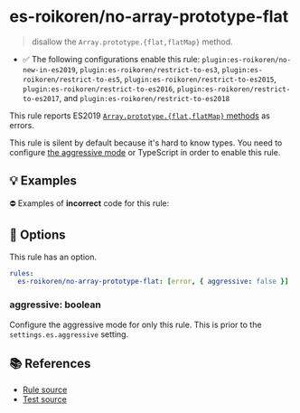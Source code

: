 # es-roikoren/no-array-prototype-flat
> disallow the `Array.prototype.{flat,flatMap}` method.

- ✅ The following configurations enable this rule: `plugin:es-roikoren/no-new-in-es2019`, `plugin:es-roikoren/restrict-to-es3`, `plugin:es-roikoren/restrict-to-es5`, `plugin:es-roikoren/restrict-to-es2015`, `plugin:es-roikoren/restrict-to-es2016`, `plugin:es-roikoren/restrict-to-es2017`, and `plugin:es-roikoren/restrict-to-es2018`

This rule reports ES2019 [`Array.prototype.{flat,flatMap}` methods](https://github.com/tc39/proposal-flatMap) as errors.

This rule is silent by default because it's hard to know types. You need to configure [the aggressive mode](../#the-aggressive-mode) or TypeScript in order to enable this rule.

## 💡 Examples

⛔ Examples of **incorrect** code for this rule:

<eslint-playground type="bad" code="/*eslint es-roikoren/no-array-prototype-flat: [error, { aggressive: true }] */
foo.flat(0)
foo.flatMap(e =&gt; [e, 2 * e])
" />

## 🔧 Options

This rule has an option.

```yml
rules:
  es-roikoren/no-array-prototype-flat: [error, { aggressive: false }]
```

### aggressive: boolean

Configure the aggressive mode for only this rule.
This is prior to the `settings.es.aggressive` setting.

## 📚 References

- [Rule source](https://github.com/roikoren755/eslint-plugin-es/blob/v0.0.0/src/rules/no-array-prototype-flat.ts)
- [Test source](https://github.com/roikoren755/eslint-plugin-es/blob/v0.0.0/tests/src/rules/no-array-prototype-flat.ts)

